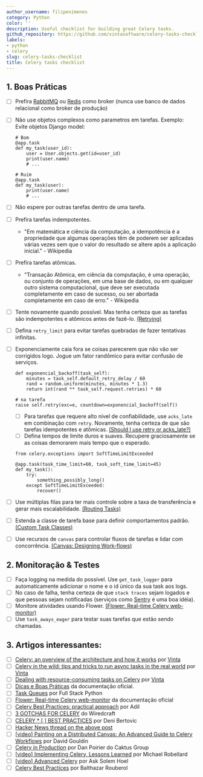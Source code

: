 ```yaml
---
author_username: filipeximenes
category: Python
color: ''
description: Useful checklist for building great Celery tasks.
github_repository: https://github.com/vintasoftware/celery-tasks-checklist
labels:
- python
- celery
slug: celery-tasks-checklist
title: Celery tasks checklist
---
```

## 1. Boas Práticas

  * [ ] Prefira [RabbitMQ](https://www.rabbitmq.com/) ou [Redis](https://redis.io/) como broker (nunca use banco de dados relacional como broker de produção)
  * [ ] Não use objetos complexos como parametros em tarefas. Exemplo: Evite objetos Django model:
    ```
    # Bom
    @app.task
    def my_task(user_id):
        user = User.objects.get(id=user_id)
        print(user.name)
        # ...
    ```

    ```
    # Ruim
    @app.task
    def my_task(user):
        print(user.name)
        # ...
    ```
  * [ ] Não espere por outras tarefas dentro de uma tarefa.
  * [ ] Prefira tarefas indempotentes.
    * "Em matemática e ciência da computação, a idempotência é a propriedade que algumas operações têm de poderem ser aplicadas várias vezes sem que o valor do resultado se altere após a aplicação inicial." - Wikipedia
  * [ ] Prefira tarefas atômicas.
    * "Transação Atômica, em ciência da computação, é uma operação, ou conjunto de operações, em uma base de dados, ou em qualquer outro sistema computacional, que deve ser executada completamente em caso de sucesso, ou ser abortada completamente em caso de erro." - Wikipedia
  * [ ] Tente novamente quando possível. Mas tenha certeza que as tarefas são indempotentes e atômicos antes de fazê-lo. [(Retrying)](http://docs.celeryproject.org/en/latest/userguide/tasks.html#retrying)
  * [ ] Defina `retry_limit` para evitar tarefas quebradas de fazer tentativas infinitas.
  * [ ] Exponenciamente caia fora se coisas parecerem que não vão ser corrigidos logo. Jogue um fator randômico para evitar confusão de serviços.
    ```
    def exponencial_backoff(task_self):
        minutes = task_self.default_retry_delay / 60
        rand = random.uniform(minutes, minutes * 1.3)
        return int(rand ** task_self.request.retries) * 60

    # na tarefa
    raise self.retry(exc=e, countdown=exponencial_backoff(self))
    ```
      * [ ] Para tarefas que requere alto nível de confiabilidade, use `acks_late` em combinação com `retry`. Novamente, tenha certeza de que são tarefas idempotentes e atômicas. [(Should I use retry or acks_late?)](http://docs.celeryproject.org/en/latest/faq.html#faq-acks-late-vs-retry)
      * [ ] Defina tempos de limite duros e suaves. Recupere graciosamente se as coisas demorarem mais tempo que o esperado.
    ```
    from celery.exceptions import SoftTimeLimitExceeded

    @app.task(task_time_limit=60, task_soft_time_limit=45)
    def my_task():
        try:
            something_possibly_long()
        except SoftTimeLimitExceeded:
            recover()
    ```
  * [ ] Use múltiplas filas para ter mais controle sobre a taxa de transferência e gerar mais escalabilidade. [(Routing Tasks)](http://docs.celeryproject.org/en/latest/userguide/routing.html)
  * [ ] Estenda a classe de tarefa base para definir comportamentos padrão. [(Custom Task Classes)](http://docs.celeryproject.org/en/latest/userguide/tasks.html#custom-task-classes)
  * [ ] Use recursos de `canvas` para controlar fluxos de tarefas e lidar com concorrência. [(Canvas: Designing Work-flows)](http://docs.celeryproject.org/en/latest/userguide/canvas.html)

## 2. Monitoração & Testes

  * [ ] Faça logging na medida do possível. Use `get_task_logger` para automaticamente adicionar o nome e o id único da sua task aos logs.
  * [ ] No caso de falha, tenha certeza de que `stack traces` sejam logados e que pessoas sejam notificadas (serviços como [Sentry](https://sentry.io) é uma boa idéia).
  * [ ] Monitore atividades usando Flower. [(Flower: Real-time Celery web-monitor)](http://docs.celeryproject.org/en/latest/userguide/monitoring.html#flower-real-time-celery-web-monitor)
  * [ ] Use `task_aways_eager` para testar suas tarefas que estão sendo chamadas.

## 3. Artigos interessantes:
 * [ ] [Celery: an overview of the architecture and how it works](https://www.vinta.com.br/blog/2017/celery-overview-archtecture-and-how-it-works/) por [Vinta](https://www.vinta.com.br/)
 * [ ] [Celery in the wild: tips and tricks to run async tasks in the real world](https://www.vinta.com.br/blog/2018/celery-wild-tips-and-tricks-run-async-tasks-real-world/) por [Vinta](https://www.vinta.com.br/)
 * [ ] [Dealing with resource-consuming tasks on Celery](https://www.vinta.com.br/blog/2018/dealing-resource-consuming-tasks-celery/) por [Vinta](https://www.vinta.com.br/)
 * [ ] [Dicas e Boas Práticas](http://celery.readthedocs.io/en/latest/userguide/tasks.html#tips-and-best-practices) da documentação oficial.
 * [ ] [Task Queues](https://www.fullstackpython.com/task-queues.html) por Full Stack Python
 * [ ] [Flower: Real-time Celery web-monitor](http://celery.readthedocs.io/en/latest/userguide/monitoring.html#flower-real-time-celery-web-monitor) da documentação oficial
 * [ ] [Celery Best Practices: practical approach](https://khashtamov.com/en/celery-best-practices-practical-approach/) por Adil
 * [ ] [3 GOTCHAS FOR CELERY](https://wiredcraft.com/blog/3-gotchas-for-celery/) do Wiredcraft
 * [ ] [CELERY  * [ ] BEST PRACTICES](https://denibertovic.com/posts/celery-best-practices/) por Deni Bertovic
 * [ ] [Hacker News thread on the above post](https://news.ycombinator.com/item?id=7909201)
 * [ ] [[video] Painting on a Distributed Canvas: An Advanced Guide to Celery Workflows](https://www.youtube.com/watch?v=XoMu8vhdc-A) por David Gouldin
 * [ ] [Celery in Production](https://www.caktusgroup.com/blog/2014/09/29/celery-production/) por Dan Poirier do Caktus Group
 * [ ] [[video] Implementing Celery, Lessons Learned](https://www.youtube.com/watch?v=hmtSe0yPi6I) por Michael Robellard
 * [ ] [[video] Advanced Celery](https://www.youtube.com/watch?v=gpKMwPoldak&t=1416s) por Ask Solem Hoel
 * [ ] [Celery Best Practices](https://blog.balthazar-rouberol.com/celery-best-practices) por Balthazar Rouberol
